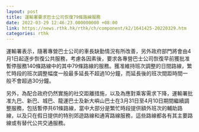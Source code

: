 ```yaml
---
layout: post
title: 運輸署要求巴士公司恢復79條路線服務
date: 2022-03-29 12:46:23.000000000 +08:00
link: https://news.rthk.hk/rthk/ch/component/k2/1641425-20220329.htm
categories: rthk
---
```


運輸署表示，隨著專營巴士公司的車長缺勤情況有所改善，另外政府部門將會由4月1日起逐步恢復公共服務，考慮各因素後，要求各專營巴士公司恢復早前獲批准暫停服務140條路線中的其中79條路線的服務。獲准維持班次調整的日間路線，繁忙時段的班次調整幅度一般最多延長不超過10分鐘，而延長後的班次間距時間一般不會超過30分鐘。

另外，為配合政府仍然實施的社交距離措施，以及為應對乘客需求下降，運輸署批准九巴、新巴、城巴、龍運巴士及新大嶼山巴士在3月31日至4月10日期間繼續調整服務，包括暫停共61條路線，當中大部分是繁忙時段提供額外班次的輔助路線，以及只在假日提供的特別郊遊路線和通宵路線服務，這些路線都各有其主要路線或有替代公共交通服務。
